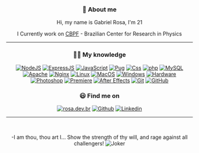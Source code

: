 <h3 align="center">👻 About me</h3>
<p align="center">Hi, my name is Gabriel Rosa, I'm 21</p>
<p align="center">I Currently work on <a href="https://www.gov.br/cbpf/pt-br" target="_blank">CBPF</a> - Brazilian Center for Research in Physics</p>
<hr>
<h3 align="center">👨‍💻 My knowledge</h3>
<p align="center">
  <a href="https://rosa.dev.br" target="_blank"><img src="https://rosa.dev.br/imagens/badges/nodejs.png" alt="NodeJS" /></a>
  <a href="https://rosa.dev.br" target="_blank"><img src="https://rosa.dev.br/imagens/badges/expressjs.png" alt="ExpressJS" /></a>
  <a href="https://rosa.dev.br" target="_blank"><img src="https://rosa.dev.br/imagens/badges/javascript.png" alt="JavaScript" /></a>
  <a href="https://rosa.dev.br" target="_blank"><img src="https://rosa.dev.br/imagens/badges/pug.png" alt="Pug" /></a>
  <a href="https://rosa.dev.br" target="_blank"><img src="https://rosa.dev.br/imagens/badges/css.png" alt="Css" /></a>
  <a href="https://rosa.dev.br" target="_blank"><img src="https://rosa.dev.br/imagens/badges/php.png" alt="php" /></a>
  <a href="https://rosa.dev.br" target="_blank"><img src="https://rosa.dev.br/imagens/badges/mysql.png" alt="MySQL" /></a>
  <a href="https://rosa.dev.br" target="_blank"><img src="https://rosa.dev.br/imagens/badges/apache.png" alt="Apache" /></a>
  <a href="https://rosa.dev.br" target="_blank"><img src="https://rosa.dev.br/imagens/badges/nginx.png" alt="Nginx" /></a>
  <a href="https://rosa.dev.br" target="_blank"><img src="https://rosa.dev.br/imagens/badges/linux.png" alt="Linux" /></a>
  <a href="https://rosa.dev.br" target="_blank"><img src="https://rosa.dev.br/imagens/badges/macos.png" alt="MacOS" /></a>
  <a href="https://rosa.dev.br" target="_blank"><img src="https://rosa.dev.br/imagens/badges/windows.png" alt="Windows" /></a>
  <a href="https://rosa.dev.br" target="_blank"><img src="https://rosa.dev.br/imagens/badges/hardware.png" alt="Hardware" /></a>
  <a href="https://rosa.dev.br" target="_blank"><img src="https://rosa.dev.br/imagens/badges/photoshop.png" alt="Photoshop" /></a>
  <a href="https://rosa.dev.br" target="_blank"><img src="https://rosa.dev.br/imagens/badges/premiere.png" alt="Premiere" /></a>
  <a href="https://rosa.dev.br" target="_blank"><img src="https://rosa.dev.br/imagens/badges/aftereffects.png" alt="After Effects" /></a>
  <a href="https://rosa.dev.br" target="_blank"><img src="https://rosa.dev.br/imagens/badges/git.png" alt="Git" /></a>
  <a href="https://rosa.dev.br" target="_blank"><img src="https://rosa.dev.br/imagens/badges/github.png" alt="GitHub" /></a>
</p>
<h3 align="center">😃 Find me on</h3>
<p align="center">
  <a href="https://rosa.dev.br" target="_blank"><img src="https://rosa.dev.br/imagens/badges/rosa.dev.br.png" alt="rosa.dev.br" /></a>
  <a href="https://github.com/gabrielsdrosa" target="_blank"><img src="https://rosa.dev.br/imagens/badges/github.png" alt="Github" /></a>
  <a href="https://www.linkedin.com/in/gabrielsdrosa" target="_blank"><img src="https://rosa.dev.br/imagens/badges/linkedin.png" alt="Linkedin" /></a> 
</p>
<hr>
<br>
<p align="center">
  <span>-I am thou, thou art I... Show the strength of thy will, and rage against all challengers!</span>
  <img src="https://rosa.dev.br/imagens/others/joker.gif" alt="Joker" />
</p>
